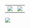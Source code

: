 <table>
    <tr>
        <td><img align="center" src="https://github-readme-stats.vercel.app/api?username=xpblog&show_icons=true&include_all_commits=true&theme=buefy&hide_border=true" /></td> 
        <td><img align="center" src="https://github-readme-stats.vercel.app/api/top-langs/?username=xpblog&layout=compact&theme=buefy&hide_border=true" /></td> 
   </tr>
</table>
<img src="https://komarev.com/ghpvc/?username=xpblog&style=for-the-badge&color=brightgreen"/>
